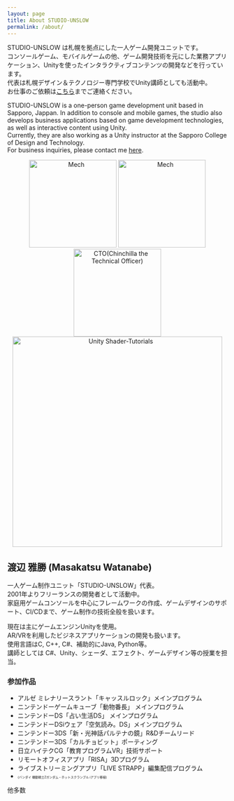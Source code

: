 ```yaml
---
layout: page
title: About STUDIO-UNSLOW
permalink: /about/
---
```


STUDIO-UNSLOW は札幌を拠点にした一人ゲーム開発ユニットです。  
コンソールゲーム、モバイルゲームの他、ゲーム開発技術を元にした業務アプリケーション、Unityを使ったインタラクティブコンテンツの開発などを行っています。  
代表は札幌デザイン＆テクノロジー専門学校でUnity講師としても活動中。  
お仕事のご依頼は[こちら](mailto:contact@unslow.com)までご連絡ください。

STUDIO-UNSLOW is a one-person game development unit based in Sapporo, Jappan.
In addition to console and mobile games, the studio also develops business applications based on game development technologies, as well as interactive content using Unity.  
Currently, they are also working as a Unity instructor at the Sapporo College of Design and Technology.  
For business inquiries, please contact me [here](mailto:contact@unslow.com).  

<center>
<img src="{{site.baseurl}}/assets/images/mech00.png" alt="Mech" width="200">
<img src="{{site.baseurl}}/assets/images/mech01.png" alt="Mech" width="200">
<img src="{{site.baseurl}}/assets/images/cto00.jpg" alt="CTO(Chinchilla the Technical Officer)" width="200">
</center>
<center>
<img src="{{site.baseurl}}/assets/images/12examples.jpg" alt="Unity Shader-Tutorials" width="480">
</center>


## 渡辺 雅勝 (Masakatsu Watanabe) 
一人ゲーム制作ユニット「STUDIO-UNSLOW」代表。  
2001年よりフリーランスの開発者として活動中。  
家庭用ゲームコンソールを中心にフレームワークの作成、ゲームデザインのサポート、CI/CDまで、ゲーム制作の技術全般を扱います。  

現在は主にゲームエンジンUnityを使用。  
AR/VRを利用したビジネスアプリケーションの開発も扱います。  
使用言語はC, C++, C#、補助的にJava, Python等。  
講師としては C#、Unity、シェーダ、エフェクト、ゲームデザイン等の授業を担当。

### 参加作品
- アルゼ ミレナリースラント「キャッスルロック」メインプログラム
- ニンテンドーゲームキューブ「動物番長」 メインプログラム
- ニンテンドーDS「占い生活DS」 メインプログラム
- ニンテンドーDSiウェア「空気読み。DS」メインプログラム
- ニンテンドー3DS「新・光神話パルテナの鏡」R&Dチームリード
- ニンテンドー3DS「カルチョビット」ポーティング
- 日立ハイテクCG「教育プログラムVR」技術サポート
- リモートオフィスアプリ「RISA」3Dプログラム
- ライブストリーミングアプリ「LIVE STRAPP」編集配信プログラム
- <div style="font-size: 0.5em"> (バンダイ 機動戦士Ζガンダム・ホットスクランブル iアプリ移植)</div>
他多数
